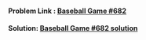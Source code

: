 #### Problem Link : [Baseball Game #682](https://leetcode.com/problems/baseball-game/submissions/)
#### Solution: [Baseball Game #682 solution](baseball.cpp)
